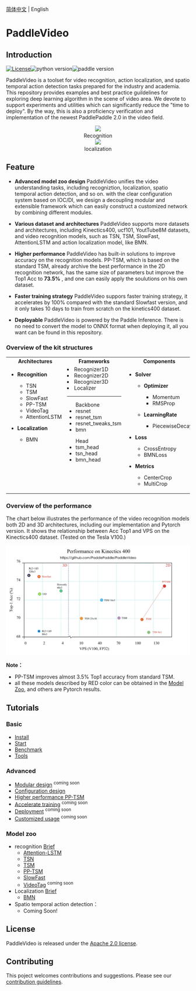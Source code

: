 [简体中文](README_cn.md) | English

# PaddleVideo

## Introduction

[![License](https://img.shields.io/badge/license-Apache%202-red.svg)](LICENSE)![python version](https://img.shields.io/badge/python-3.7+-orange.svg)![paddle version](https://img.shields.io/badge/PaddlePaddle-2.0-blue)


PaddleVideo is a toolset for video recognition, action localization, and spatio temporal action detection tasks prepared for the industry and academia. This repository provides examples and best practice guildelines for exploring deep learning algorithm in the scene of video area. We devote to support experiments and utilities which can significantly reduce the "time to deploy". By the way, this is also a proficiency verification and implementation of the newest PaddlePaddle 2.0 in the video field.

<div align="center">
  <img src="docs/imgs/recognition.gif" width="450px"/><br>
    Recognition
</div>

<div align="center">
  <img src="docs/imgs/localization.gif" width="450px"/><br>
    localization
</div>

## Feature

- **Advanced model zoo design**
    PaddleVideo unifies the video understanding tasks, including recogniztion, localization, spatio temporal action detection, and so on. with the clear configuration system based on IOC/DI, we design a decoupling modular and extensible framework which can easily construct a customized network by combining different modules.

- **Various dataset and architectures**
    PaddleVideo supports more datasets and architectures, including Kinectics400, ucf101, YoutTube8M datasets, and video recognition models, such as TSN, TSM, SlowFast, AttentionLSTM and action localization model, like BMN.

- **Higher performance**
    PaddleVideo has built-in solutions to improve accuracy on the recognition models. PP-TSM, which is based on the standard TSM, already archive the best performance in the 2D recognition network, has the same size of parameters but improve the Top1 Acc to **73.5%** , and one can easily apply the soulutions on his own dataset.

- **Faster training strategy**
    PaddleVideo suppors faster training strategy, it accelerates by 100% compared with the standard Slowfast version, and it only takes 10 days to train from scratch on the kinetics400 dataset.

- **Deployable**
    PaddleVideo is powered by the Paddle Inference. There is no need to convert the model to ONNX format when deploying it, all you want can be found in this repository.

### Overview of the kit structures

<table>
  <tbody>
    <tr align="center" valign="bottom">
      <td>
        <b>Architectures</b>
      </td>
      <td>
        <b>Frameworks</b>
      </td>
      <td>
        <b>Components</b>
      </td>
      <td>
        <b>Data Augmentation</b>
      </td>
    </tr>
    <tr valign="top">
      <td>
        <ul><li><b>Recognition</b></li>
          <ul>
            <li>TSN</li>
            <li>TSM</li>
            <li>SlowFast</li>
            <li>PP-TSM</li>
            <li>VideoTag</li>
            <li>AttentionLSTM</li>
          </ul>
        </ul>
        <ul><li><b>Localization</b></li>
          <ul>
            <li>BMN</li>
          </ul>
        </ul>
      </td>
      <td> 
          <li>Recognizer1D</li>
          <li>Recognizer2D</li>
          <li>Recognizer3D</li>
          <li>Localizer</li> 
        <HR></HR>
        <ul>Backbone
            <li>resnet</li>
            <li>resnet_tsm</li>
            <li>resnet_tweaks_tsm</li>
            <li>bmn</li>
        </ul>
        <ul>Head
            <li>tsm_head</li>
            <li>tsn_head</li>
            <li>bmn_head</li>
            <slowfast_head></li>
            <bmn_head></li>
        </ul>
      </td>
      <td>
        <ul><li><b>Solver</b></li>
          <ul><li><b>Optimizer</b></li>
              <ul>
                <li>Momentum</li>
                <li>RMSProp</li>
              </ul>
          </ul>
          <ul><li><b>LearningRate</b></li>
              <ul>
                <li>PiecewiseDecay</li>
              </ul>
          </ul>
        </ul>
        <ul><li><b>Loss</b></li>
          <ul>
            <li>CrossEntropy</li>
            <li>BMNLoss</li>  
          </ul>  
        </ul>  
        <ul><li><b>Metrics</b></li>
          <ul>
            <li>CenterCrop</li>
            <li>MultiCrop</li>  
          </ul>  
        </ul> 
      </td>
      <td>
        <ul><li><b>Batch</b></li>
          <ul>
            <li>Mixup</li>
            <li>Cutmix</li>  
          </ul>  
        </ul> 
        <ul><li><b>Image</b></li>
            <ul>
                <li>Scale</li>
                <li>Random FLip</li>
                <li>Jitter Scale</li>  
                <li>Crop</li>
                <li>MultiCrop</li>
                <li>Center Crop</li>
                <li>MultiScaleCrop</li>
                <li>Random Crop</li>
                <li>PackOutput</li>
            </ul>
         </ul>
      </td>  
    </tr>


</td>
    </tr>
  </tbody>
</table>

### Overview of the performance

The chart below illustrates the performance of the video recognition models both 2D and 3D architectures, including our implementation and Pytorch version. It shows the relationship between Acc Top1 and VPS on the Kinectics400 dataset. (Tested on the Tesla V100.)

<div align="center">
  <img src="docs/images/acc_vps.jpeg" />
</div>

**Note：**
- PP-TSM improves almost 3.5% Top1 accuracy from standard TSM.
- all these models described by RED color can be obtained in the [Model Zoo](#model-zoo), and others are Pytorch results.

## Tutorials

### Basic

- [Install](docs/en/install.md)
- [Start](docs/en/start.md)
- [Benchmark](docs/en/benchmark.md)
- [Tools](docs/en/tools.md)

### Advanced
- [Modular design](docs/en/tutorials/modular_design.md) <sup>coming soon</sup>
- [Configuration design](docs/en/tutorials/config.md)
- [Higher performance PP-TSM](docs/en/tutorials/pp-tsm.md)
- [Accelerate training](docs/en/tutorials/accelerate.md) <sup>coming soon</sup>
- [Deployment](docs/en/tutorials/deployment.md) <sup>coming soon</sup>
- [Customized usage](docs/en/tutorials/customized_usage.md) <sup>coming soon</sup>

### Model zoo

- recognition [Brief](docs/en/model_zoo/README.md)
    - [Attention-LSTM](docs/en/model_zoo/recognition/attention_lstm.md)
    - [TSN](docs/en/model_zoo/recognition/tsn.md)
    - [TSM](docs/en/model_zoo/recognition/tsm.md)
    - [PP-TSM](docs/en/model_zoo/recognition/pp-tsm.md)
    - [SlowFast](docs/en/model_zoo/recognition/slowfast.md)
    - [VideoTag](docs/en/model_zoo/recognition/videotag.md) <sup>coming soon</sup>
- Localization [Brief](docs/en/model_zoo/README.md)
    - [BMN](docs/en/model_zoo/localization/bmn.md)
- Spatio temporal action detection：
    - Coming Soon!


## License

PaddleVideo is released under the [Apache 2.0 license](LICENSE).

## Contributing
This poject welcomes contributions and suggestions. Please see our [contribution guidelines](docs/CONTRIBUTING.md).
